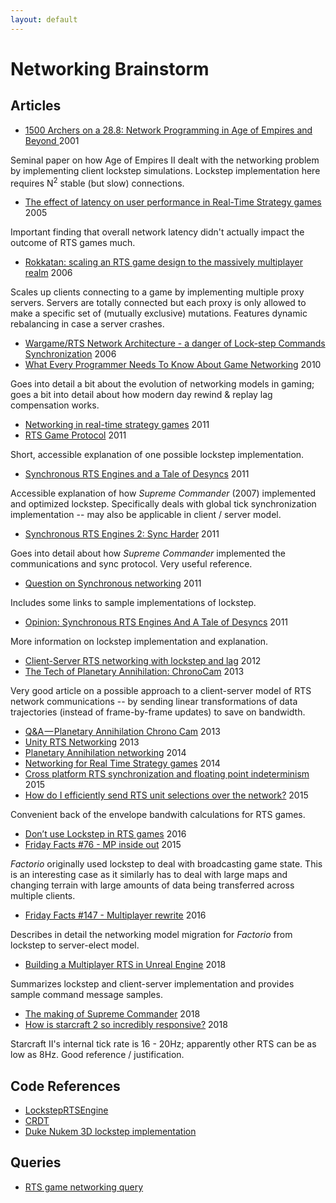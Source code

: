 ```yaml
---
layout: default
---
```


# Networking Brainstorm

## Articles

* [1500 Archers on a 28.8: Network Programming in Age of Empires and Beyond ](https://zoo.cs.yale.edu/classes/cs538/readings/papers/terrano_1500arch.pdf) 2001

Seminal paper on how Age of Empires II dealt with the networking problem by
implementing client lockstep simulations. Lockstep implementation here requires
N<sup>2</sup> stable (but slow) connections.

* [The effect of latency on user performance in Real-Time Strategy games](http://web.cs.wpi.edu/~claypool/papers/rts/paper.pdf) 2005

Important finding that overall network latency didn't actually impact the
outcome of RTS games much.

* [Rokkatan: scaling an RTS game design to the massively multiplayer realm](https://dl.acm.org/doi/abs/10.1145/1146816.1146833) 2006

Scales up clients connecting to a game by implementing multiple proxy servers.
Servers are totally connected but each proxy is only allowed to make a specific
set of (mutually exclusive) mutations. Features dynamic rebalancing in case a
server crashes.

* [Wargame/RTS Network Architecture - a danger of Lock-step Commands Synchronization](https://www.gamedev.net/forums/topic/419969-wargamerts-network-architecture---a-danger-of-lock-step-commands-synchronization/) 2006
* [What Every Programmer Needs To Know About Game Networking](https://gafferongames.com/post/what_every_programmer_needs_to_know_about_game_networking/) 2010

Goes into detail a bit about the evolution of networking models in gaming; goes
a bit into detail about how modern day rewind & replay lag compensation works.

* [Networking in real-time strategy games](https://gamedev.stackexchange.com/questions/16669/networking-in-real-time-strategy-games) 2011
* [RTS Game Protocol](https://gamedev.stackexchange.com/questions/15192/rts-game-protocol) 2011

Short, accessible explanation of one possible lockstep implementation.

* [Synchronous RTS Engines and a Tale of Desyncs](https://www.forrestthewoods.com/blog/synchronous_rts_engines_and_a_tale_of_desyncs/) 2011

Accessible explanation of how _Supreme Commander_ (2007) implemented and
optimized lockstep. Specifically deals with global tick synchronization
implementation -- may also be applicable in client / server model.

* [Synchronous RTS Engines 2: Sync Harder](https://www.forrestthewoods.com/blog/synchronous_rts_engines_2_sync_harder/) 2011

Goes into detail about how _Supreme Commander_ implemented the communications
and sync protocol. Very useful reference.

* [Question on Synchronous networking](http://www.raknet.com/forum/index.php?topic=4500.0) 2011

Includes some links to sample implementations of lockstep.

* [Opinion: Synchronous RTS Engines And A Tale of Desyncs](https://www.gamasutra.com/view/news/126022/Opinion_Synchronous_RTS_Engines_And_A_Tale_of_Desyncs.php) 2011

More information on lockstep implementation and explanation.

* [Client-Server RTS networking with lockstep and lag](https://gamedev.stackexchange.com/questions/29258/client-server-rts-networking-with-lockstep-and-lag) 2012
* [The Tech of Planetary Annihilation: ChronoCam](https://www.forrestthewoods.com/blog/tech_of_planetary_annihilation_chrono_cam/) 2013

Very good article on a possible approach to a client-server model of RTS
network communications -- by sending linear transformations of data
trajectories (instead of frame-by-frame updates) to save on bandwidth.

* [Q&A — Planetary Annihilation Chrono Cam](https://www.forrestthewoods.com/blog/qa_planetary_annihilation_chrono_cam/) 2013
* [Unity RTS Networking](https://answers.unity.com/questions/488308/unity-rts-networking.html) 2013
* [Planetary Annihilation networking](https://www.gamedev.net/forums/topic/663587-planetary-annihilation-networking/) 2014
* [Networking for Real Time Strategy games](https://gamedev.stackexchange.com/questions/75393/networking-for-real-time-strategy-games) 2014
* [Cross platform RTS synchronization and floating point indeterminism](https://www.gamasutra.com/blogs/MaksymHryniv/20150107/233596/Cross_platform_RTS_synchronization_and_floating_point_indeterminism.php) 2015
* [How do I efficiently send RTS unit selections over the network?](https://gamedev.stackexchange.com/questions/96166/how-do-i-efficiently-send-rts-unit-selections-over-the-network) 2015

Convenient back of the envelope bandwith calculations for RTS games.

* [Don’t use Lockstep in RTS games](https://medium.com/@treeform/dont-use-lockstep-in-rts-games-b40f3dd6fddb) 2016
* [Friday Facts #76 - MP inside out](https://www.factorio.com/blog/post/fff-76) 2015

_Factorio_ originally used lockstep to deal with broadcasting game state. This
is an interesting case as it similarly has to deal with large maps and changing
terrain with large amounts of data being transferred across multiple clients.

* [Friday Facts #147 - Multiplayer rewrite](https://www.factorio.com/blog/post/fff-147) 2016

Describes in detail the networking model migration for _Factorio_ from lockstep
to server-elect model.

* [Building a Multiplayer RTS in Unreal Engine](https://www.gamasutra.com/blogs/DruErridge/20181004/327885/Building_a_Multiplayer_RTS_in_Unreal_Engine.php) 2018

Summarizes lockstep and client-server implementation and provides sample
command message samples.

* [The making of Supreme Commander](https://www.eurogamer.net/articles/2018-01-07-the-making-of-supreme-commander) 2018
* [How is starcraft 2 so incredibly responsive?](https://www.reddit.com/r/starcraft/comments/8q0jka/how_is_starcraft_2_so_incredibly_responsive/) 2018

Starcraft II's internal tick rate is 16 - 20Hz; apparently other RTS can be as
low as 8Hz. Good reference / justification.


## Code References

* [LockstepRTSEngine](https://github.com/mrdav30/LockstepRTSEngine)
* [CRDT](https://github.com/neurodrone/crdt)
* [Duke Nukem 3D lockstep implementation](ftp://ftp.3drealms.com/source/duke3dsource.zip)

## Queries

* [RTS game networking query](https://www.google.com/search?q=rts+game+networking+site:gamedev.stackexchange.com&rlz=1C1CHBF_enUS694US694&sxsrf=ALeKk024wioAzr9rCIlxFbAjzaGjpDvjrQ:1601876726173&sa=X&ved=2ahUKEwiU3fLp35zsAhVQsZ4KHQrtC-cQrQIoBHoECAcQBQ)
